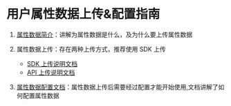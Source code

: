 # 用户属性数据上传&配置指南

1. [属性数据简介](https://docs.growingio.com/cs-info.html)：讲解为属性数据是什么，及为什么要上传属性数据
2. 属性数据上传：存在两种上传方式，推荐使用 SDK 上传  
    * [SDK 上传说明文档](https://docs.growingio.com/cs-sdk.html)  
    * [API 上传说明文档](https://docs.growingio.com/cs-api.html)

3. [属性数据配置文档](https://docs.growingio.com/cs-sdk.html)：属性数据上传后需要经过配置才能开始使用,文档讲解了如何配置属性数据



